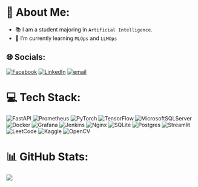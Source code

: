# 💫 About Me:
- 📚 I am a student majoring in `Artificial Intelligence`.
- 🌱 I’m currently learning `MLOps` and `LLMOps`                

## 🌐 Socials:
[![Facebook](https://img.shields.io/badge/Facebook-%231877F2.svg?logo=Facebook&logoColor=white)](https://facebook.com/quocdung.201005) [![LinkedIn](https://img.shields.io/badge/LinkedIn-%230077B5.svg?logo=linkedin&logoColor=white)](https://linkedin.com/in/dũng-đỗ-quốc-98709a303/) [![email](https://img.shields.io/badge/Email-D14836?logo=gmail&logoColor=white)](mailto:dqdung205@gmail.com) 

# 💻 Tech Stack:
![FastAPI](https://img.shields.io/badge/FastAPI-005571?style=for-the-badge&logo=fastapi) ![Prometheus](https://img.shields.io/badge/Prometheus-E6522C?style=for-the-badge&logo=Prometheus&logoColor=white) ![PyTorch](https://img.shields.io/badge/PyTorch-%23EE4C2C.svg?style=for-the-badge&logo=PyTorch&logoColor=white) ![TensorFlow](https://img.shields.io/badge/TensorFlow-%23FF6F00.svg?style=for-the-badge&logo=TensorFlow&logoColor=white) ![MicrosoftSQLServer](https://img.shields.io/badge/Microsoft%20SQL%20Server-CC2927?style=for-the-badge&logo=microsoft%20sql%20server&logoColor=white) ![Docker](https://img.shields.io/badge/docker-%230db7ed.svg?style=for-the-badge&logo=docker&logoColor=white) ![Grafana](https://img.shields.io/badge/grafana-%23F46800.svg?style=for-the-badge&logo=grafana&logoColor=white) ![Jenkins](https://img.shields.io/badge/jenkins-%232C5263.svg?style=for-the-badge&logo=jenkins&logoColor=white) ![Nginx](https://img.shields.io/badge/nginx-%23009639.svg?style=for-the-badge&logo=nginx&logoColor=white) ![SQLite](https://img.shields.io/badge/sqlite-%2307405e.svg?style=for-the-badge&logo=sqlite&logoColor=white) ![Postgres](https://img.shields.io/badge/postgres-%23316192.svg?style=for-the-badge&logo=postgresql&logoColor=white) ![Streamlit](https://img.shields.io/badge/Streamlit-%23FE4B4B.svg?style=for-the-badge&logo=streamlit&logoColor=white)
![LeetCode](https://img.shields.io/badge/LeetCode-000000?style=for-the-badge&logo=LeetCode&logoColor=#d16c06)
![Kaggle](https://img.shields.io/badge/Kaggle-035a7d?style=for-the-badge&logo=kaggle&logoColor=white)
	![OpenCV](https://img.shields.io/badge/opencv-%23white.svg?style=for-the-badge&logo=opencv&logoColor=white)
# 📊 GitHub Stats:
![](https://nirzak-streak-stats.vercel.app/?user=QDung210&theme=shadow_blue&hide_border=false)<br/>
